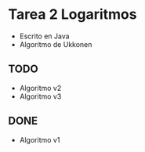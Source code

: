 # Tarea 2 Logaritmos

* Escrito en Java
* Algoritmo de Ukkonen

## TODO
* Algoritmo v2
* Algoritmo v3

## DONE
* Algoritmo v1
